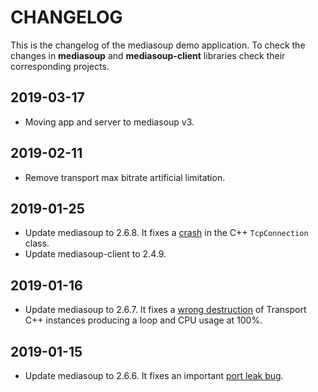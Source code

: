 # CHANGELOG

This is the changelog of the mediasoup demo application. To check the changes in **mediasoup** and **mediasoup-client** libraries check their corresponding projects.


## 2019-03-17

* Moving app and server to mediasoup v3.


## 2019-02-11

* Remove transport max bitrate artificial limitation.


## 2019-01-25

* Update mediasoup to 2.6.8. It fixes a [crash](https://github.com/versatica/mediasoup/issues/258) in the C++ `TcpConnection` class.
* Update mediasoup-client to 2.4.9.


## 2019-01-16

* Update mediasoup to 2.6.7. It fixes a [wrong destruction](https://github.com/versatica/mediasoup/commit/2b76b620b92c15e41fbb5677a326a90f0f365c7e) of Transport C++ instances producing a loop and CPU usage at 100%.


## 2019-01-15

* Update mediasoup to 2.6.6. It fixes an important [port leak bug](https://github.com/versatica/mediasoup/issues/259).
